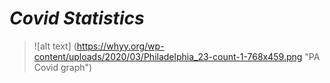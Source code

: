 # *Covid Statistics*
  >![alt text] (https://whyy.org/wp-content/uploads/2020/03/Philadelphia_23-count-1-768x459.png "PA Covid graph")


